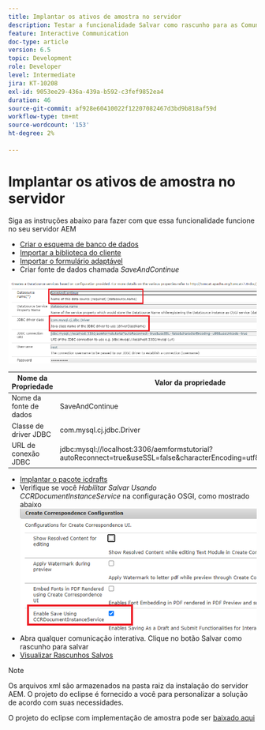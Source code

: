 ```yaml
---
title: Implantar os ativos de amostra no servidor
description: Testar a funcionalidade Salvar como rascunho para as Comunicações interativas
feature: Interactive Communication
doc-type: article
version: 6.5
topic: Development
role: Developer
level: Intermediate
jira: KT-10208
exl-id: 9053ee29-436a-439a-b592-c3fef9852ea4
duration: 46
source-git-commit: af928e60410022f12207082467d3bd9b818af59d
workflow-type: tm+mt
source-wordcount: '153'
ht-degree: 2%

---
```


# Implantar os ativos de amostra no servidor

Siga as instruções abaixo para fazer com que essa funcionalidade funcione no seu servidor AEM

* [Criar o esquema de banco de dados](assets/icdrafts.sql)
* [Importar a biblioteca do cliente](assets/icdrafts.zip)
* [Importar o formulário adaptável](assets/SavedDraftsAdaptiveForm.zip)
* Criar fonte de dados chamada _SaveAndContinue_

![Criar fonte de dados](assets/data-source.png)

| Nome da Propriedade | Valor da propriedade |
|---|---|
| Nome da fonte de dados | SaveAndContinue |
| Classe de driver JDBC | com.mysql.cj.jdbc.Driver |
| URL de conexão JDBC | jdbc:mysql://localhost:3306/aemformstutorial?autoReconnect=true&amp;useSSL=false&amp;characterEncoding=utf8&amp;useUnicode=true |

* [Implantar o pacote icdrafts](assets/icdrafts.icdrafts.core-1.0-SNAPSHOT.jar)
* Verifique se você _Habilitar Salvar Usando CCRDocumentInstanceService_ na configuração OSGI, como mostrado abaixo
  ![Ativar rascunhos](assets/enable-drafts.png)
* Abra qualquer comunicação interativa. Clique no botão Salvar como rascunho para salvar
* [Visualizar Rascunhos Salvos](http://localhost:4502/content/dam/formsanddocuments/saveddrafts/jcr:content?wcmmode=disabled)

>[!NOTE]
>Os arquivos xml são armazenados na pasta raiz da instalação do servidor AEM. O projeto do eclipse é fornecido a você para personalizar a solução de acordo com suas necessidades.

O projeto do eclipse com implementação de amostra pode ser [baixado aqui](assets/icdrafts-eclipse-project.zip)
